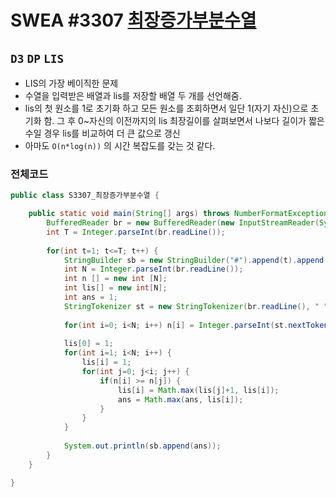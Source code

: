 # SWEA #3307 [최장증가부분수열](https://swexpertacademy.com/main/code/problem/problemDetail.do?contestProbId=AWBOKg-a6l0DFAWr)
`D3` `DP` `LIS`
---
- LIS의 가장 베이직한 문제
- 수열을 입력받은 배열과 lis를 저장할 배열 두 개를 선언해줌. 
- lis의 첫 원소를 1로 초기화 하고 모든 원소를 조회하면서 일단 1(자기 자신)으로 초기화 함. 그 후 0~자신의 이전까지의 lis 최장길이를 살펴보면서 나보다 길이가 짧은 수일 경우 lis를 비교하여 더 큰 값으로 갱신
- 아마도 `O(n*log(n))` 의 시간 복잡도를 갖는 것 같다.

### 전체코드
```java
public class S3307_최장증가부분수열 {

	public static void main(String[] args) throws NumberFormatException, IOException {
		BufferedReader br = new BufferedReader(new InputStreamReader(System.in));
		int T = Integer.parseInt(br.readLine());
		
		for(int t=1; t<=T; t++) {
			StringBuilder sb = new StringBuilder("#").append(t).append(" ");
			int N = Integer.parseInt(br.readLine());
			int n [] = new int [N];
			int lis[] = new int[N];
			int ans = 1;
			StringTokenizer st = new StringTokenizer(br.readLine(), " ");
			
			for(int i=0; i<N; i++) n[i] = Integer.parseInt(st.nextToken());
			
			lis[0] = 1;
			for(int i=1; i<N; i++) {
				lis[i] = 1;
				for(int j=0; j<i; j++) {
					if(n[i] >= n[j]) {
						lis[i] = Math.max(lis[j]+1, lis[i]);
						ans = Math.max(ans, lis[i]);
					}
				}
			}
			
			System.out.println(sb.append(ans));
		}
	}

}

```
